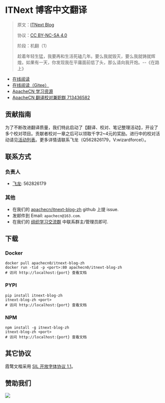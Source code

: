 <!--
    需要填充的占位符：
    
    README.md
    
        ITNext 博客中文翻译：文档中文名
        ITNext Blog：文档英文名
        https://itnext.io/：文档原始链接
        itn：域名前缀
        飞龙：负责人名称
        wizardforcel：负责人 Github 用户名
        562826179：负责人 QQ
        itnext-blog-zh：ApacheCN 的 Github 仓库名称
        itnext-blog-zh：DockerHub 仓库名称
        itnext-blog-zh：PYPI 包名称
        itnext-blog-zh：NPM 包名称
    
    CNAME
    
        itn：域名前缀

    index.html
    
        ITNext 博客中文翻译：文档中文名
        #3D79AD：显示颜色
        itnext-blog-zh：ApacheCN 的 Github 仓库名称

    asset/docsify-apachecn-footer.js
    
        itnext-blog-zh：ApacheCN 的 Github 仓库名称
-->

# ITNext 博客中文翻译

> 原文：[ITNext Blog](https://itnext.io/)
> 
> 协议：[CC BY-NC-SA 4.0](http://creativecommons.org/licenses/by-nc-sa/4.0/)
> 
> 阶段：机翻（1）
> 
> 趁着年轻生猛，我要再和生活死磕几年。要么我就毁灭，要么我就铸就辉煌。如果有一天，你发现我在平庸面前低了头，那么请向我开炮。--《在路上》

* [在线阅读](https://itn.apachecn.org)
* [在线阅读（Gitee）](https://apachecn.gitee.io/doc-template/)
* [ApacheCN 学习资源](http://docs.apachecn.org/)
* [ApacheCN 翻译校对兼职群 713436582](https://jq.qq.com/?_wv=1027&k=VSNtgpjb)

## 贡献指南

为了不断改进翻译质量，我们特此启动了【翻译、校对、笔记整理活动】，开设了多个校对项目。贡献者校对一章之后可以领取千字2\~4元的奖励。进行中的校对活动请见[活动列表](https://home.apachecn.org/#/docs/activity/docs-activity)。更多详情请联系飞龙（Q562826179，V:wizardforcel）。

## 联系方式

### 负责人

* [飞龙](https://github.com/wizardforcel): 562826179

### 其他

*   在我们的 [apachecn/itnext-blog-zh](https://github.com/apachecn/itnext-blog-zh) github 上提 issue.
*   发邮件到 Email: `apachecn@163.com`.
*   在我们的 [组织学习交流群](https://www.apachecn.org/#/docs/join) 中联系群主/管理员即可.

## 下载

### Docker

```
docker pull apachecn0/itnext-blog-zh
docker run -tid -p <port>:80 apachecn0/itnext-blog-zh
# 访问 http://localhost:{port} 查看文档
```

### PYPI

```
pip install itnext-blog-zh
itnext-blog-zh <port>
# 访问 http://localhost:{port} 查看文档
```

### NPM

```
npm install -g itnext-blog-zh
itnext-blog-zh <port>
# 访问 http://localhost:{port} 查看文档
```

## 其它协议

霞鹜文楷采用 [SIL 开放字体协议 1.1](https://github.com/lxgw/LxgwWenKai/blob/main/SIL_Open_Font_License_1.1.txt)。

## 赞助我们

![](http://data.apachecn.org/img/about/donate.jpg)
